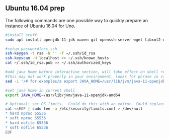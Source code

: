 Ubuntu 16.04 prep
-----------------

The following commands are one possible way to quickly prepare an instance of
Ubuntu 16.04 for Uno.

```bash
#install stuff
sudo apt install openjdk-11-jdk maven git openssh-server wget libxml2-utils make g++

#setup passwordless ssh
ssh-keygen -t rsa -N '' -f ~/.ssh/id_rsa
ssh-keyscan -H localhost >> ~/.ssh/known_hosts
cat ~/.ssh/id_rsa.pub >> ~/.ssh/authorized_keys

#add java home before interactive section, will take effect on shell restart
#this may not work properly in your environment, looks for phrase in stock ubuntu .bashrc
sed -i '/# for examples/a export JAVA_HOME=/usr/lib/jvm/java-11-openjdk-amd64' ~/.bashrc

#set java home in current shell
export JAVA_HOME=/usr/lib/jvm/java-11-openjdk-amd64

# Optional: set OS limits.  Could do this with an editor. Could replace * with user running Uno.  
cat <<EOF | sudo tee -a /etc/security/limits.conf > /dev/null 
* hard nproc 65536
* soft nproc 65536
* hard nofile 65536
* soft nofile 65536
EOF

```

